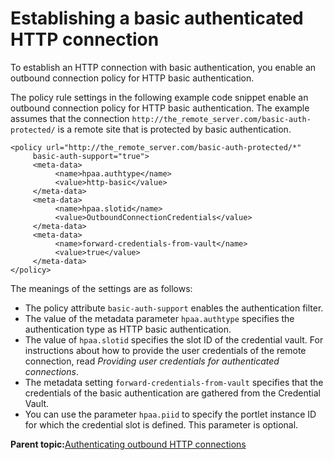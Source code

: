 # Establishing a basic authenticated HTTP connection

To establish an HTTP connection with basic authentication, you enable an outbound connection policy for HTTP basic authentication.

The policy rule settings in the following example code snippet enable an outbound connection policy for HTTP basic authentication. The example assumes that the connection `http://the_remote_server.com/basic-auth-protected/` is a remote site that is protected by basic authentication.

```
<policy url="http://the_remote_server.com/basic-auth-protected/*" 
     basic-auth-support="true">
     <meta-data>
          <name>hpaa.authtype</name>
          <value>http-basic</value>
     </meta-data>
     <meta-data>
          <name>hpaa.slotid</name>
          <value>OutboundConnectionCredentials</value>
     </meta-data>
     <meta-data>
          <name>forward-credentials-from-vault</name>
          <value>true</value>
     </meta-data>
</policy>
```

The meanings of the settings are as follows:

-   The policy attribute `basic-auth-support` enables the authentication filter.
-   The value of the metadata parameter `hpaa.authtype` specifies the authentication type as HTTP basic authentication.
-   The value of `hpaa.slotid` specifies the slot ID of the credential vault. For instructions about how to provide the user credentials of the remote connection, read *Providing user credentials for authenticated connections*.
-   The metadata setting `forward-credentials-from-vault` specifies that the credentials of the basic authentication are gathered from the Credential Vault.
-   You can use the parameter `hpaa.piid` to specify the portlet instance ID for which the credential slot is defined. This parameter is optional.

**Parent topic:**[Authenticating outbound HTTP connections](../dev-portlet/outbhttp_authntct.md)

